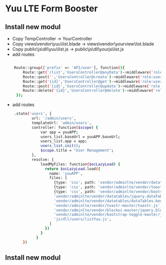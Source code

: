 Yuu LTE Form Booster
===========

Install new modul
-------------------------
* Copy TempController -> YourController 
* Copy views\vendor\yuu\list.blade -> views\vendor\yourview\list.blade 
* Copy public\js\dll\yuu\list.js -> public\js\dll\yourjs\list.js
* add routes 	

```bash

	Route::group(['prefix' => 'API/user'], function(){
		Route::get('/list','UsersController@anyData')->middleware('role:users--readAcc');
		Route::post('','UsersController@create')->middleware('role:users--createAcc');
		Route::get('{id}','UsersController@get')->middleware('role:users--readAcc');
		Route::post('{id}','UsersController@update')->middleware('role:users--updateAcc');
		Route::delete('{id}','UsersController@delete')->middleware('role:users--deleteAcc');
	 });

```
* add routes 	

```bash
	.state('users', {
            url: '/admin/users',
            templateUrl: 'admin/users',
            controller: function($scope) {
                var app = yuuAPP;
                users_list.baseUrl = yuuAPP.baseUrl; 
                users_list.app = app;
                users_list.init();
                $scope.title = "User Management";
            },
            resolve: {
                loadMyFiles: function($ocLazyLoad) {
                  return $ocLazyLoad.load({
                    name: 'yuuAPP',
                    files: [
                      {type: 'css', path: 'vendor/adminlte/vendor/datatables/dataTables.bootstrap.css'},
                      {type: 'css', path: 'vendor/adminlte/vendor/toastr-master/build/toastr.css'},
                      {type: 'css', path: 'vendor/adminlte/vendor/bootstrap-toggle-master/css/bootstrap-toggle.css'},
                      'vendor/adminlte/vendor/datatables/jquery.dataTables.min.js',
                      'vendor/adminlte/vendor/datatables/dataTables.bootstrap.min.js',
                      'vendor/adminlte/vendor/toastr-master/toastr.js',
                      'vendor/adminlte/vendor/blockui-master/jquery.blockUI.js',
                      'vendor/adminlte/vendor/bootstrap-toggle-master/js/bootstrap-toggle.js',
                      'js/dll/users/listYuu.js',
                    ]
                  })
                }
              }
        })
```


Install new modul
-------------------------
